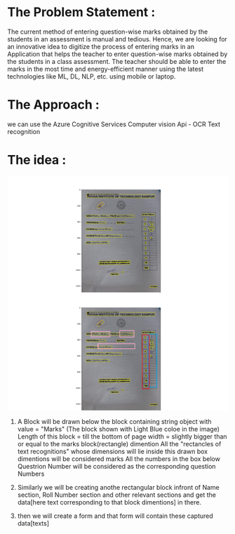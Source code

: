 # The Problem Statement :
The current method of entering question-wise marks obtained by the students in an
assessment is manual and tedious. Hence, we are looking for an innovative idea to digitize
the process of entering marks in an Application that helps the teacher to enter
question-wise marks obtained by the students in a class assessment. The teacher should
be able to enter the marks in the most time and energy-efficient manner using the latest
technologies like ML, DL, NLP, etc. using mobile or laptop.

# The Approach :
we can use the Azure Cognitive Services Computer vision Api - OCR Text recognition



# The idea :
![alt](https://github.com/sumeet13gupta/HurreyHack/blob/main/Results/Figure_2.png)
![alt](https://github.com/sumeet13gupta/HurreyHack/blob/main/Results/Figure_2_with_marked_details.png)

1. A Block will be drawn below the block containing string object with value = "Marks"  (The block shown with Light Blue coloe in the image)
        Length of this block = till the bottom of page 
        width = slightly bigger than or equal to the marks block(rectangle) dimention
All the "rectancles of text recognitions" whose dimensions will lie inside this drawn box dimentions will be considered marks 
All the numbers in the box below Questrion Number will be considered as the corresponding question Numbers

2. Similarly we will be creating anothe rectangular block infront of Name section, Roll Number section and other relevant sections and get the data[here text corresponding to that block dimentions] in there.

3. then we will create a form and that form will contain these captured data[texts] 
